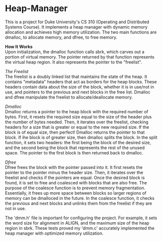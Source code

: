 # Heap-Manager
This is a project for Duke University's CS 310 (Operating and Distributed Systems Course). It implements a heap manager with dynamic memory allocation and achieves high memory utilization. The two main functions are dmalloc, to allocate memory, and dfree, to free memory. 

**How It Works**<br/>
Upon initialization, the dmalloc function calls sbrk, which carves out a portion of virtual memory. The pointer returned by that function represents the virtual heap region. It also represents the pointer to the "freelist".

*The Freelist* <br/>
The freelist is a doubly linked list that maintains the state of the heap. It contains "metadata" headers that act as borders for the heap blocks. These headers contain data about the size of the block, whether it is in use/not in use, and pointers to the previous and next blocks in the free list. Dmalloc and dfree manipulate the freelist to allocate/deallocate memory. 

*Dmalloc* <br/>
Dmalloc returns a pointer to the heap block with the required number of bytes. First, it resets the required size equal to the size of the header plus the number of bytes needed. Then, it iterates over the freelist, checking headers for a size that is greater or equal to the new required size. If the block is of equal size, then perfect! Dmalloc returns the pointer to that block. If ihe block is of greater size, then dmalloc splits the block. In the split function, it sets two headers: the first being the block of the desired size, and the second being the block that represents the rest of the unused space. The pointer to the first block is then returned back to dmalloc. 

*Dfree*<br/>
Dfree frees the block with the pointer passed into it. It first resets the pointer to the pointer minus the header size. Then, it iterates over the freelist and checks if the pointers are equal. Once the desired block is found, it is set to free and coalesced with blocks that are also free. The purpose of the coalesce function is to prevent memory fragmentation. Essentially, it frees up more space between blocks so larger regions of memory can be dmalloced in the future. In the coalesce function, it checks the previous and next blocks and unlinks them from the freelist if they are not in use. 

The 'dmm.h' file is important for configuring the project. For example, it sets the word size for alignment in ALIGN, and the maximum size of the heap region in sbrk. 
These tests proved my 'dmm.c' accurately implemented the heap manager with optimized memory utilization. 
